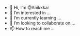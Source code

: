 - 👋 Hi, I’m @Anikkkar
- 👀 I’m interested in ...
- 🌱 I’m currently learning ...
- 💞️ I’m looking to collaborate on ...
- 📫 How to reach me ...

<!---
Anikkkar/Anikkkar is a ✨ special ✨ repository because its `README.md` (this file) appears on your GitHub profile.
You can click the Preview link to take a look at your changes.
--->
